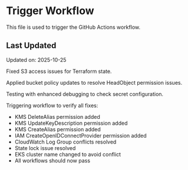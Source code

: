 # Trigger Workflow

This file is used to trigger the GitHub Actions workflow.

## Last Updated

Updated on: 2025-10-25

Fixed S3 access issues for Terraform state.

Applied bucket policy updates to resolve HeadObject permission issues.

Testing with enhanced debugging to check secret configuration.

Triggering workflow to verify all fixes:
- KMS DeleteAlias permission added
- KMS UpdateKeyDescription permission added
- KMS CreateAlias permission added
- IAM CreateOpenIDConnectProvider permission added
- CloudWatch Log Group conflicts resolved
- State lock issue resolved
- EKS cluster name changed to avoid conflict
- All workflows should now pass
